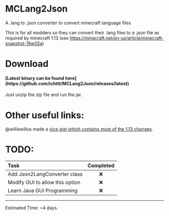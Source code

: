 # MCLang2Json
A .lang to .json converter to convert minecraft language files

This is for all modders so they can convert their .lang files to a .json file as required by minecraft 1.13 (see https://minecraft.net/en-us/article/minecraft-snapshot-18w02a)

# Download

<h4>[Latest binary can be found here](https://github.com/ichttt/MCLang2Json/releases/latest)</h4>

Just unzip the zip file and run the jar.

# Other useful links:
@williewillus made a [nice gist which contains most of the 1.13 changes](https://gist.github.com/williewillus/353c872bcf1a6ace9921189f6100d09a).

# TODO:
| Task | Completed |
|:-----|:---------:|
| Add Json2LangConverter class | :x: |
| Modify GUI to allow this option | :x: |
| Learn Java GUI Programming | :x: |

---

Estimated Time: ~4 days.
